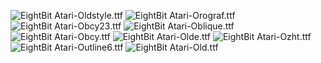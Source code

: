 ![EightBit Atari-Oldstyle.ttf](https://github.com/ChoccyHobNob/EightBit-Atari-Fonts/blob/master/O/EightBit%20Atari-Oldstyle-sample.png "EightBit Atari-Oldstyle.ttf") ![EightBit Atari-Orograf.ttf](https://github.com/ChoccyHobNob/EightBit-Atari-Fonts/blob/master/O/EightBit%20Atari-Orograf-sample.png "EightBit Atari-Orograf.ttf") ![EightBit Atari-Obcy23.ttf](https://github.com/ChoccyHobNob/EightBit-Atari-Fonts/blob/master/O/EightBit%20Atari-Obcy23-sample.png "EightBit Atari-Obcy23.ttf") ![EightBit Atari-Oblique.ttf](https://github.com/ChoccyHobNob/EightBit-Atari-Fonts/blob/master/O/EightBit%20Atari-Oblique-sample.png "EightBit Atari-Oblique.ttf") ![EightBit Atari-Obcy.ttf](https://github.com/ChoccyHobNob/EightBit-Atari-Fonts/blob/master/O/EightBit%20Atari-Obcy-sample.png "EightBit Atari-Obcy.ttf") ![EightBit Atari-Olde.ttf](https://github.com/ChoccyHobNob/EightBit-Atari-Fonts/blob/master/O/EightBit%20Atari-Olde-sample.png "EightBit Atari-Olde.ttf") ![EightBit Atari-Ozht.ttf](https://github.com/ChoccyHobNob/EightBit-Atari-Fonts/blob/master/O/EightBit%20Atari-Ozht-sample.png "EightBit Atari-Ozht.ttf") ![EightBit Atari-Outline6.ttf](https://github.com/ChoccyHobNob/EightBit-Atari-Fonts/blob/master/O/EightBit%20Atari-Outline6-sample.png "EightBit Atari-Outline6.ttf") ![EightBit Atari-Old.ttf](https://github.com/ChoccyHobNob/EightBit-Atari-Fonts/blob/master/O/EightBit%20Atari-Old-sample.png "EightBit Atari-Old.ttf") 